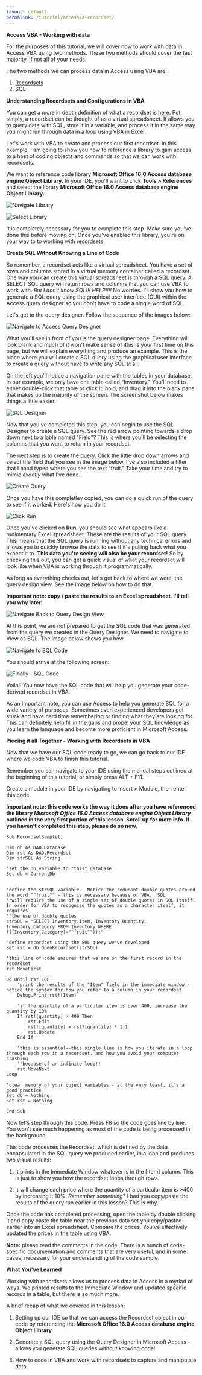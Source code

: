 ```yaml
---
layout: default
permalink: /tutorial/access/a-recordset/
---
```


**Access VBA - Working with data**

For the purposes of this tutorial, we will cover how to work with data in Access VBA using two methods.  These two methods should cover the fast majority, if not all of your needs. 

The two methods we can process data in Access using VBA are: 

1. [Recordsets](https://docs.microsoft.com/en-us/office/client-developer/access/desktop-database-reference/recordset-object-dao)
2. SQL

**Understanding Recordsets and Configurations in VBA**

You can get a more in depth definition of what a recordset is [here](https://docs.microsoft.com/en-us/office/client-developer/access/desktop-database-reference/recordset-object-dao).  Put simply, a recordset can be thought of as a virtual spreadsheet.  It allows you to query data with SQL, store it in a variable, and process it in the same way you might run through data in a loop using VBA in Excel. 

Let's work with VBA to create and process our first recordset.  In  this example, I am going to show you how to reference a library to gain access to a host of coding objects and commands so that we can work with recordsets.

We want to reference code library **Microsoft Office 16.0 Access database engine Object Library.**  In your IDE, you'll want to click **Tools > References** and select the library **Microsoft Office 16.0 Access database engine Object Library.**

![Navigate Library](/assets/images/access_reference.png)


![Select Library](/assets/images/AccessSelectLibrary.png)


It is completely necessary for you to complete this step.  Make sure you've done this before moving on.  Once you've enabled this library, you're on your way to to working with recordsets. 


**Create SQL Without Knowing a Line of Code**

So remember, a recordset acts like a virtual spreadsheet.  You have a set of rows and columns stored in a virtual memory container called a recordset.  One way you can create this virtual spreadsheet is through a SQL query.  A SELECT SQL query will return rows and columns that you can use VBA to work with.  *But I don't know SQL!!! HELP!!!!* No worries.  I'll show you how to generate a SQL query using the graphical user interface (GUI) within the Access query designer so you don't have to code a single word of SQL.


Let's get to the query designer. Follow the sequence of the images below: 

![Navigate to Access Query Designer](/assets/images/access_selectQueryDesign.png)

What you'll see in front of you is the query designer page.  Everything will look blank and much of it won't make sense of ithis is your first time on this page, but we will explain everything and produce an example.  This is the place where you will create a SQL query using the graphical user interface to create a query without have to write any SQL at all. 

On the left you'll notice a navigation pane with the tables in your database.  In our example, we only have one table called "Inventory."  You'll need to either double-click that table or click it, hold, and drag it into the blank pane that makes up the majority of the screen.  The screenshot below makes things a little easier. 

![SQL Designer](/assets/images/access_sqlcreator.png)

Now that you've completed this step, you can begin to use the SQL Designer to create a SQL query. See the red arrow pointing towards a drop down next to a lable named "Field"?  This is where you'll be selecting the columns that you want to return in your recordset.  

The next step is to create the query. Click the little drop down arrows and select the field that you see in the image below. I've also included a filter that I hand typed where you see the text "fruit."  Take your time and try to mimic *exactly* what I've done. 

![Create Query](/assets/images/access_querydesignview.png)

Once you have this completley copied, you can do a quick run of the query to see if it worked.  Here's how you do it. 

![Click Run](/assets/images/access_RunQuery.png)

Once you've clicked on **Run**, you should see what appears like a rudimentary Excel spreadsheet.  These are the results of your SQL query.  This means that the SQL query is running without any technical errors and allows you to quickly browse the data to see if it's pulling back what you expect it to.  **This data you're seeing will also be your recordset!**  So by checking this out, you can get a quick visual of what your recordset will look like when VBA is working through it programmatically. 

As long as everything checks out, let's get back to where we were, the query design view.  See the image below on how to do that. 

**Important note: copy / paste the results to an Excel spreadsheet.  I'll tell you why later!**

![Navigate Back to Query Design View](/assets/images/access_navDesign.png)

At this point, we are not prepared to get the SQL code that was generated from the query we created in the Query Designer.  We need to navigate to View as SQL.  The image below shows you how. 


![Navigate to SQL Code](/assets/images/access_viewAsSQL.png)


You should arrive at the following screen:

![Finally - SQL Code](/assets/images/access_generatedSQL.png)

Voila!! You now have the SQL code that will help you generate your code-derived recordset in VBA. 

As an important note, you can use Access to help you generate SQL for a wide variety of purposes.  Sometimes even experienced developers get stuck and have hard time remembering or finding what they are looking for.  This can definitely help fill in the gaps and propel your SQL knowledge as you learn the language and become more proficient in Microsoft Access. 

**Piecing it all Together - Working with Recordsets in VBA**

Now that we have our SQL code ready to go, we can go back to our IDE where we code VBA to finish this tutorial. 

Remember you can navigate to your IDE using the manual steps outlined at the beginning of this tutorial, or simply press ALT + F11. 

Create a module in your IDE by navigating to Insert > Module, then enter this code. 

**Important note: this code works the way it does after you have referenced the library *Microsoft Office 16.0 Access database engine Object Library* outlined in the very first portion of this lesson.  Scroll up for more info.  If you haven't completed this step, please do so now.**


```VBA
Sub RecordsetSample()

Dim db As DAO.Database
Dim rst As DAO.Recordset
Dim strSQL As String

'set the db variable to "this" database
Set db = CurrentDb


'define the strSQL variable.  Notice the redunant double quotes around the word ""fruit"" - this is necessary because of VBA.  SQL
''will require the use of a single set of double quotes in SQL itself.  In order for VBA to recognize the quotes as a character itself, it requires
''the use of double quotes
strSQL = "SELECT Inventory.Item, Inventory.Quantity, Inventory.Category FROM Inventory WHERE (((Inventory.Category)=""fruit""));"

'define recordset using the SQL query we've developed
Set rst = db.OpenRecordset(strSQL)

'this line of code ensures that we are on the first record in the recordset
rst.MoveFirst

Do Until rst.EOF
    'print the results of the "Item" field in the immediate window - notice the syntax for how you refer to a column in your recordset
    Debug.Print rst![Item]
    
    'if the quantity of a particular item is over 400, increase the quantity by 10%
    If rst![quantity] > 400 Then
        rst.Edit
        rst![quantity] = rst![quantity] * 1.1
        rst.Update
    End If
    
    'this is essential--this single line is how you iterate in a loop through each row in a recordset, and how you avoid your computer crashing
    ''because of an infinite loop!!
    rst.MoveNext
Loop

'clear memory of your object variables - at the very least, it's a good practice
Set db = Nothing
Set rst = Nothing

End Sub
```

Now let's step through this code. Press F8 so the code goes line by line.  You won't see much happening as most of the code is being processed in the background.

This code processes the Recordset, which is defined by the data encapsulated in the SQL query we produced earlier, in a loop and produces two visual results:

1. It prints in the Immediate Window whatever is in the [Item] column.  This is just to show you how the recordset loops through rows. 

2. It will change each price where the quantity of a particular item is >400 by increasing it 10%.  *Remember something?* I had you copy/paste the results of the query run earlier in this lesson?  This is why.  

Once the code has completed processing, open the table by double clicking it and copy paste the table near the previous data set you copy/pasted earlier into an Excel spreadsheet.  Compare the prices.  You've effectively updated the prices in the table using VBA. 


**Note:** please read the comments in the code.  There is a bunch of code-specific documentation and comments that are very useful, and in some cases, necessary for your understanding of the code sample.


**What You've Learned**

Working with recordsets allows us to process data in Access in a myriad of ways.  We printed results to the Immediate Window and updated specific records in a table, but there is so much more. 

A brief recap of what we covered in this lesson: 

1. Setting up our IDE so that we can access the Recordset object in our code by referencing the **Microsoft Office 16.0 Access database engine Object Library.**

2. Generate a SQL query using the Query Designer in Microsoft Access - allows you generate SQL queries without knowing code!

3. How to code in VBA and work with recordsets to capture and manipulate data

